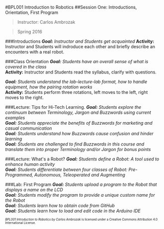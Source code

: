 #BPL001 Introduction to Robotics
##Session One: Introductions, Orientation, First Program

> Instructor: Carlos Ambrozak

> Spring 2016

###Introductions
_**Goal:** Instructor and Students get acquainted_ 
**Activity:** Instructor and Students will indroduce each other and briefly describe an encounters with a real robot.

###Class Orientation
_**Goal:** Students have an overall sense of what is covered in the class_<br>
**Activity:** Instructor and Students read the syllabus, clarify with questions.

_**Goal:** Students understand the lab-lecture-lab format, how to handle equipment, how the pairing rotation works_<br>
**Activity:** Students perform three rotations, left moves to the left, right moves to the right. 

###Lecture: Tips for Hi-Tech Learning.
_**Goal:** Students explore the continuum between Terminology, Jargon and Buzzwords using current examples_<br>
_**Goal:** Students appreciate the benefits of Buzzwords for marketing and casual communication_<br>
_**Goal:** Students understand how Buzzwords cause confusion and hinder learning_<br>
_**Goal:** Students are challenged to find Buzzwords in this course and translate them into proper Terminology and/or Jargon for bonus points_<br>

###Lecture: What's a Robot?
_**Goal:** Students define a Robot: A tool used to enhance human activity_<br>
_**Goal:** Students differentiate between four classes of Robot: Pre-Programmed, Autonomous, Teleoperated and Augmenting_<br>

###Lab: First Program
_**Goal:** Students upload a program to the Robot that displays a name on the LCD_<br>
_**Goal:** Students modify the program to provide a unique custom name for the Robot_<br>
_**Goal:** Students learn how to obtain code from GitHub_<br>
_**Goal:** Students learn how to load and edit code in the Arduino IDE_<br>

<sup><sub>*BPL001 Introduction to Robotics by Carlos Ambrozak* is licensed under a Creative Commons Attribution 4.0 International License.</sub></sup>
